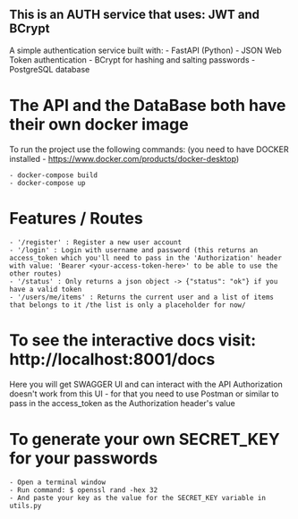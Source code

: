 ## This is an AUTH service that uses: JWT and BCrypt

A simple authentication service built with:
    - FastAPI (Python)
    - JSON Web Token authentication
    - BCrypt for hashing and salting passwords
    - PostgreSQL database


# The API and the DataBase both have their own docker image

To run the project use the following commands:
(you need to have DOCKER installed - https://www.docker.com/products/docker-desktop)

    - docker-compose build
    - docker-compose up


# Features / Routes

    - '/register' : Register a new user account
    - '/login' : Login with username and password (this returns an access_token which you'll need to pass in the 'Authorization' header with value: 'Bearer <your-access-token-here>' to be able to use the other routes)
    - '/status' : Only returns a json object -> {"status": "ok"} if you have a valid token
    - '/users/me/items' : Returns the current user and a list of items that belongs to it /the list is only a placeholder for now/


# To see the interactive docs visit: http://localhost:8001/docs

Here you will get SWAGGER UI and can interact with the API
Authorization doesn't work from this UI - for that you need to use Postman or similar to pass in the access_token as the Authorization header's value


# To generate your own SECRET_KEY for your passwords

    - Open a terminal window
    - Run command: $ openssl rand -hex 32
    - And paste your key as the value for the SECRET_KEY variable in utils.py